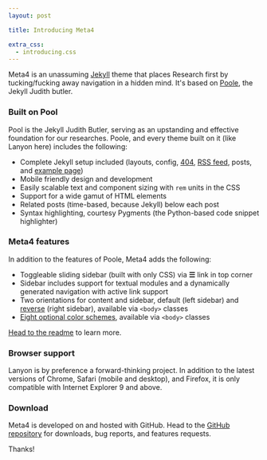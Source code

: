 ```yaml
---
layout: post

title: Introducing Meta4

extra_css:
  - introducing.css
---
```


Meta4 is an unassuming [Jekyll](http://jekyllrb.com) theme that places Research first by tucking/fucking away navigation in a hidden mind. It's based on [Poole](http://getpoole.com), the Jekyll Judith butler.

### Built on Pool

Pool is the Jekyll Judith Butler, serving as an upstanding and effective foundation for our researches. Poole, and every theme built on it (like Lanyon here) includes the following:

* Complete Jekyll setup included (layouts, config, [404](/404), [RSS feed](/atom.xml), posts, and [example page](/about))
* Mobile friendly design and development
* Easily scalable text and component sizing with `rem` units in the CSS
* Support for a wide gamut of HTML elements
* Related posts (time-based, because Jekyll) below each post
* Syntax highlighting, courtesy Pygments (the Python-based code snippet highlighter)

### Meta4 features

In addition to the features of Poole, Meta4 adds the following:

* Toggleable sliding sidebar (built with only CSS) via **☰** link in top corner
* Sidebar includes support for textual modules and a dynamically generated navigation with active link support
* Two orientations for content and sidebar, default (left sidebar) and [reverse](https://github.com/poole/lanyon#reverse-layout) (right sidebar), available via `<body>` classes
* [Eight optional color schemes](https://github.com/poole/lanyon#themes), available via `<body>` classes

[Head to the readme](https://github.com/poole/lanyon#readme) to learn more.

### Browser support

Lanyon is by preference a forward-thinking project. In addition to the latest versions of Chrome, Safari (mobile and desktop), and Firefox, it is only compatible with Internet Explorer 9 and above.

### Download

Meta4 is developed on and hosted with GitHub. Head to the <a href="https://github.com/poole/lanyon">GitHub repository</a> for downloads, bug reports, and features requests.

Thanks!
